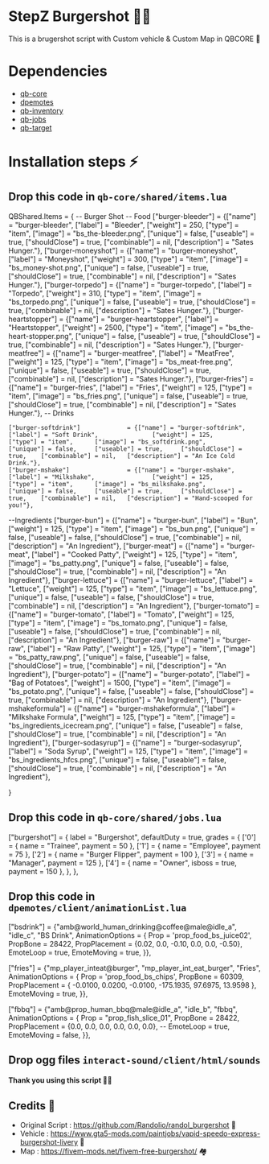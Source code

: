 
# StepZ Burgershot 🍔🍿

This is a brugershot script with Custom vehicle & Custom Map in QBCORE 👀

# Dependencies

- [qb-core](https://github.com/qbcore-framework/qb-core)
- [dpemotes](https://github.com/andristum/dpemotes)
- [qb-inventory](https://github.com/qbcore-framework/qb-inventory)
- [qb-jobs](https://github.com/qbcore-framework/qb-jobs)
- [qb-target](https://github.com/qbcore-framework/qb-target)

# Installation steps ⚡

## Drop this code in ``qb-core/shared/items.lua`` 

QBShared.Items = {
-- Burger Shot
-- Food
	["burger-bleeder"] 				 = {["name"] = "burger-bleeder", 			 	["label"] = "Bleeder", 					["weight"] = 250, 		["type"] = "item", 		["image"] = "bs_the-bleeder.png", 			["unique"] = false, 	["useable"] = true, 	["shouldClose"] = true,    ["combinable"] = nil,   ["description"] = "Sates Hunger."},
	["burger-moneyshot"] 			 = {["name"] = "burger-moneyshot", 			 	["label"] = "Moneyshot", 				["weight"] = 300, 		["type"] = "item", 		["image"] = "bs_money-shot.png", 			["unique"] = false, 	["useable"] = true, 	["shouldClose"] = true,    ["combinable"] = nil,   ["description"] = "Sates Hunger."},
	["burger-torpedo"] 				 = {["name"] = "burger-torpedo", 			 	["label"] = "Torpedo", 					["weight"] = 310, 		["type"] = "item", 		["image"] = "bs_torpedo.png", 				["unique"] = false, 	["useable"] = true, 	["shouldClose"] = true,    ["combinable"] = nil,   ["description"] = "Sates Hunger."},
	["burger-heartstopper"] 		 = {["name"] = "burger-heartstopper", 			["label"] = "Heartstopper", 			["weight"] = 2500, 		["type"] = "item", 		["image"] = "bs_the-heart-stopper.png", 	["unique"] = false, 	["useable"] = true, 	["shouldClose"] = true,    ["combinable"] = nil,   ["description"] = "Sates Hunger."},
	["burger-meatfree"] 		 	 = {["name"] = "burger-meatfree", 				["label"] = "MeatFree", 			["weight"] = 125, 		["type"] = "item", 			["image"] = "bs_meat-free.png", 			["unique"] = false, 	["useable"] = true, 	["shouldClose"] = true,    ["combinable"] = nil,   ["description"] = "Sates Hunger."},
	["burger-fries"] 				 = {["name"] = "burger-fries", 			 	  	["label"] = "Fries", 				["weight"] = 125, 		["type"] = "item", 			["image"] = "bs_fries.png", 				["unique"] = false, 	["useable"] = true, 	["shouldClose"] = true,    ["combinable"] = nil,   ["description"] = "Sates Hunger."},
		-- Drinks
	
	["burger-softdrink"] 			 = {["name"] = "burger-softdrink", 				["label"] = "Soft Drink", 				["weight"] = 125, 		["type"] = "item", 		["image"] = "bs_softdrink.png", 		["unique"] = false, 	["useable"] = true, 	["shouldClose"] = true,    ["combinable"] = nil,   ["description"] = "An Ice Cold Drink."},
	["burger-mshake"] 			     = {["name"] = "burger-mshake", 				["label"] = "Milkshake", 				["weight"] = 125, 		["type"] = "item", 		["image"] = "bs_milkshake.png", 		["unique"] = false, 	["useable"] = true, 	["shouldClose"] = true,    ["combinable"] = nil,   ["description"] = "Hand-scooped for you!"},
	
--Ingredients
	["burger-bun"] 				 	 = {["name"] = "burger-bun", 			 	  	["label"] = "Bun", 			["weight"] = 125, 		["type"] = "item", 					["image"] = "bs_bun.png", 		    		["unique"] = false, 	["useable"] = false, 	["shouldClose"] = true,    ["combinable"] = nil,   ["description"] = "An Ingredient"},
	["burger-meat"] 				 = {["name"] = "burger-meat", 			 	  	["label"] = "Cooked Patty", 			["weight"] = 125, 		["type"] = "item", 		["image"] = "bs_patty.png", 		    	["unique"] = false, 	["useable"] = false, 	["shouldClose"] = true,    ["combinable"] = nil,   ["description"] = "An Ingredient"},
	["burger-lettuce"] 				 = {["name"] = "burger-lettuce", 			 	["label"] = "Lettuce", 				["weight"] = 125, 		["type"] = "item", 			["image"] = "bs_lettuce.png", 	    		["unique"] = false, 	["useable"] = false, 	["shouldClose"] = true,    ["combinable"] = nil,   ["description"] = "An Ingredient"},
	["burger-tomato"] 				 = {["name"] = "burger-tomato", 			 	["label"] = "Tomato", 				["weight"] = 125, 		["type"] = "item", 			["image"] = "bs_tomato.png", 	    		["unique"] = false, 	["useable"] = false, 	["shouldClose"] = true,    ["combinable"] = nil,   ["description"] = "An Ingredient"},
	["burger-raw"] 				 	 = {["name"] = "burger-raw", 			 		["label"] = "Raw Patty", 				["weight"] = 125, 		["type"] = "item", 		["image"] = "bs_patty_raw.png", 	        ["unique"] = false, 	["useable"] = false, 	["shouldClose"] = true,    ["combinable"] = nil,   ["description"] = "An Ingredient"},
	["burger-potato"] 				 = {["name"] = "burger-potato", 			 	["label"] = "Bag of Potatoes", 		["weight"] = 1500, 		["type"] = "item", 			["image"] = "bs_potato.png", 	    		["unique"] = false, 	["useable"] = false, 	["shouldClose"] = true,    ["combinable"] = nil,   ["description"] = "An Ingredient"},
	["burger-mshakeformula"] 		 = {["name"] = "burger-mshakeformula", 			["label"] = "Milkshake Formula", 		["weight"] = 125, 		["type"] = "item", 		["image"] = "bs_ingredients_icecream.png", ["unique"] = false, 	["useable"] = false, 	["shouldClose"] = true,    ["combinable"] = nil,   ["description"] = "An Ingredient"},
	["burger-sodasyrup"] 		 	 = {["name"] = "burger-sodasyrup", 				["label"] = "Soda Syrup", 		["weight"] = 125, 		["type"] = "item", 				["image"] = "bs_ingredients_hfcs.png", 	["unique"] = false, 	["useable"] = false, 	["shouldClose"] = true,    ["combinable"] = nil,   ["description"] = "An Ingredient"},

}

## Drop this code in ``qb-core/shared/jobs.lua``

["burgershot"] = {
    label = "Burgershot",
    defaultDuty = true,
    grades = {
        ['0'] = {
            name = "Trainee",
            payment = 50
        },
        ['1'] = {
            name = "Employee",
            payment = 75
        },
        ['2'] = {
            name = "Burger Flipper",
            payment = 100
        },
        ['3'] = {
            name = "Manager",
            payment = 125
        },
        ['4'] = {
            name = "Owner",
            isboss = true,
            payment = 150
        },
    },
},	

## Drop this code in ``dpemotes/client/animationList.lua``

["bsdrink"] = {"amb@world_human_drinking@coffee@male@idle_a", "idle_c", "BS Drink", AnimationOptions =
   {
       Prop = 'prop_food_bs_juice02',
       PropBone = 28422,
       PropPlacement = {0.02, 0.0, -0.10, 0.0, 0.0, -0.50},
       EmoteLoop = true,
       EmoteMoving = true,
   }},

["fries"] = {"mp_player_inteat@burger", "mp_player_int_eat_burger", "Fries", AnimationOptions =
    {
       Prop = 'prop_food_bs_chips',
       PropBone = 60309,
       PropPlacement = { -0.0100, 0.0200, -0.0100, -175.1935, 97.6975, 13.9598 },
       EmoteMoving = true,
   }},

["fbbq"] = {"amb@prop_human_bbq@male@idle_a", "idle_b", "fbbq", AnimationOptions =
   {
       Prop = "prop_fish_slice_01",
       PropBone = 28422,
       PropPlacement = {0.0, 0.0, 0.0, 0.0, 0.0, 0.0},
       --
       EmoteLoop = true,
       EmoteMoving = false,
   }},

## Drop ogg files ``interact-sound/client/html/sounds``

#### Thank you using this script 💜🥺

## Credits 🙏

- Original Script : https://github.com/Randolio/randol_burgershot 🙏
- Vehicle : https://www.gta5-mods.com/paintjobs/vapid-speedo-express-burgershot-livery 🚐
- Map : https://fivem-mods.net/fivem-free-burgershot/ 🏘


